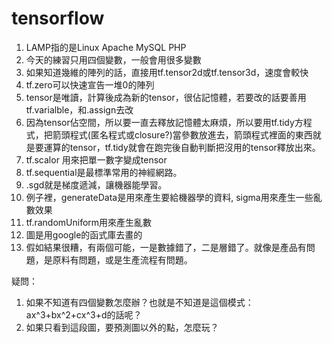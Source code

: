 # tensorflow
1. LAMP指的是Linux Apache MySQL PHP
2. 今天的練習只用四個變數，一般會用很多變數
3. 如果知道幾維的陣列的話，直接用tf.tensor2d或tf.tensor3d，速度會較快
4. tf.zero可以快速宣告一堆0的陣列
5. tensor是唯讀，計算後成為新的tensor，很佔記憶體，若要改的話要善用tf.varialble，和.assign去改
6. 因為tensor佔空間，所以要一直去釋放記憶體太麻煩，所以要用tf.tidy方程式，把箭頭程式(匿名程式或closure?)當參數放進去，箭頭程式裡面的東西就是要運算的tensor，tf.tidy就會在跑完後自動判斷把沒用的tensor釋放出來。
7. tf.scalor 用來把單一數字變成tensor
8. tf.sequential是最標準常用的神經網路。
9. .sgd就是梯度遞減，讓機器能學習。
10. 例子裡，generateData是用來產生要給機器學的資料, sigma用來產生一些亂數效果
11. tf.randomUniform用來產生亂數
12. 圖是用google的函式庫去畫的
13. 假如結果很糟，有兩個可能，一是數據錯了，二是層錯了。就像是產品有問題，是原料有問題，或是生產流程有問題。


疑問：
1. 如果不知道有四個變數怎麼辦？也就是不知道是這個模式：ax^3+bx^2+cx^3+d的話呢？
2. 如果只看到這段圖，要預測圖以外的點，怎麼玩？
